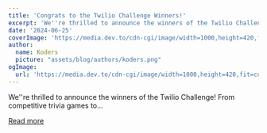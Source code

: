 ```yaml
---
title: 'Congrats to the Twilio Challenge Winners!'
excerpt: 'We''re thrilled to announce the winners of the Twilio Challenge!  From competitive trivia games to...'
date: '2024-06-25'
coverImage: 'https://media.dev.to/cdn-cgi/image/width=1000,height=420,fit=cover,gravity=auto,format=auto/https%3A%2F%2Fdev-to-uploads.s3.amazonaws.com%2Fuploads%2Farticles%2Fy4tbhhsi9w0ot8bci7zr.png'
author:
  name: Koders
  picture: "assets/blog/authors/koders.png"
ogImage:
  url: 'https://media.dev.to/cdn-cgi/image/width=1000,height=420,fit=cover,gravity=auto,format=auto/https%3A%2F%2Fdev-to-uploads.s3.amazonaws.com%2Fuploads%2Farticles%2Fy4tbhhsi9w0ot8bci7zr.png'
---
```


We''re thrilled to announce the winners of the Twilio Challenge!  From competitive trivia games to...

[Read more](https://dev.to/devteam/congrats-to-the-twilio-challenge-winners-2b1n)
